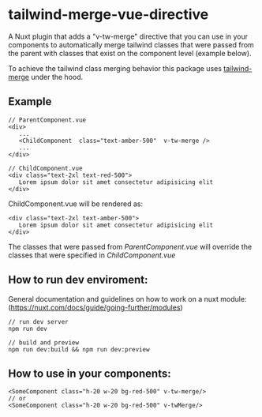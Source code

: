 # tailwind-merge-vue-directive

A Nuxt plugin that adds a "v-tw-merge" directive that you can use in your components to automatically merge tailwind classes that were passed from the parent with classes that exist on the component level (example below). 

To achieve the tailwind class merging behavior this package uses [tailwind-merge](https://www.npmjs.com/package/tailwind-merge) under the hood.

## Example
```vue
// ParentComponent.vue
<div>
   ...
   <ChildComponent  class="text-amber-500"  v-tw-merge />
   ...
</div>
```

```vue
// ChildComponent.vue
<div class="text-2xl text-red-500">
   Lorem ipsum dolor sit amet consectetur adipisicing elit
</div>
```

ChildComponent.vue will be rendered as:
```vue
<div class="text-2xl text-amber-500">
   Lorem ipsum dolor sit amet consectetur adipisicing elit
</div>
```
The classes that were passed from *ParentComponent.vue* will override the classes that were specified in *ChildComponent.vue*

## How to run dev enviroment:
General documentation and guidelines on how to work on a nuxt module: (https://nuxt.com/docs/guide/going-further/modules)
```
// run dev server
npm run dev

// build and preview
npm run dev:build && npm run dev:preview
```

## How to use in your components:
```vue
<SomeComponent class="h-20 w-20 bg-red-500" v-tw-merge/>
// or
<SomeComponent class="h-20 w-20 bg-red-500" v-twMerge/>
```
